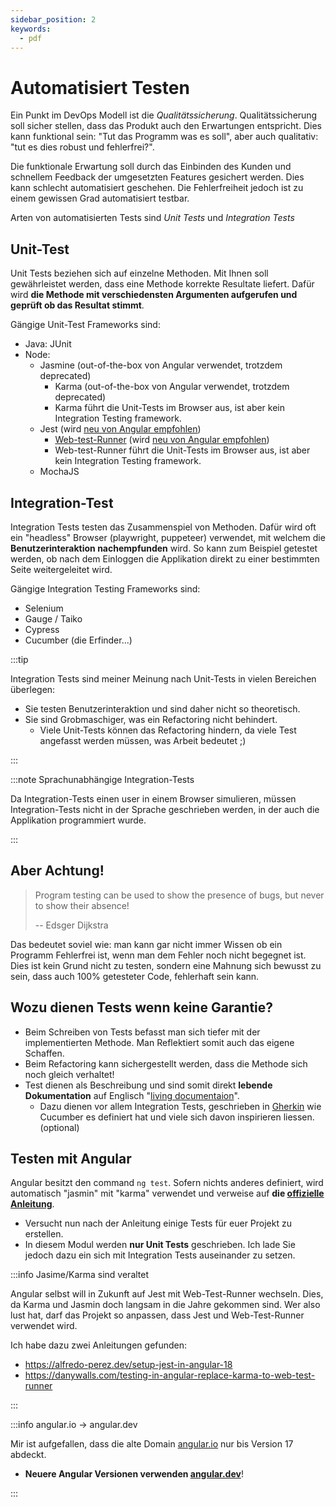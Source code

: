 ```yaml
---
sidebar_position: 2
keywords:
  - pdf
---
```


# Automatisiert Testen

Ein Punkt im DevOps Modell ist die _Qualitätssicherung_. Qualitätssicherung soll
sicher stellen, dass das Produkt auch den Erwartungen entspricht. Dies kann
funktional sein: "Tut das Programm was es soll", aber auch qualitativ: "tut es
dies robust und fehlerfrei?".

Die funktionale Erwartung soll durch das Einbinden des Kunden und schnellem
Feedback der umgesetzten Features gesichert werden. Dies kann schlecht
automatisiert geschehen. Die Fehlerfreiheit jedoch ist zu einem gewissen Grad
automatisiert testbar.

Arten von automatisierten Tests sind *Unit Tests* und *Integration Tests*

## Unit-Test

Unit Tests beziehen sich auf einzelne Methoden. Mit Ihnen soll gewährleistet
werden, dass eine Methode korrekte Resultate liefert. Dafür wird **die Methode mit
verschiedensten Argumenten aufgerufen und geprüft ob das Resultat stimmt**.

Gängige Unit-Test Frameworks sind:

- Java: JUnit
- Node:
  - Jasmine (out-of-the-box von Angular verwendet, trotzdem deprecated)
    - Karma (out-of-the-box von Angular verwendet, trotzdem deprecated)
    - Karma führt die Unit-Tests im Browser aus, ist aber kein Integration
      Testing framework.
  - Jest (wird
    [neu von Angular empfohlen](https://blog.angular.dev/moving-angular-cli-to-jest-and-web-test-runner-ef85ef69ceca))
    - [Web-test-Runner](https://modern-web.dev/docs/test-runner/overview/) (wird
      [neu von Angular empfohlen](https://blog.angular.dev/moving-angular-cli-to-jest-and-web-test-runner-ef85ef69ceca))
    - Web-test-Runner führt die Unit-Tests im Browser aus, ist aber kein
      Integration Testing framework.
  - MochaJS

## Integration-Test

Integration Tests testen das Zusammenspiel von Methoden. Dafür wird oft ein
"headless" Browser (playwright, puppeteer) verwendet, mit welchem die
**Benutzerinteraktion nachempfunden** wird. So kann zum Beispiel getestet
werden, ob nach dem Einloggen die Applikation direkt zu einer bestimmten Seite
weitergeleitet wird.

Gängige Integration Testing Frameworks sind:

- Selenium
- Gauge / Taiko
- Cypress
- Cucumber (die Erfinder...)

:::tip

Integration Tests sind meiner Meinung nach Unit-Tests in vielen Bereichen
überlegen:

- Sie testen Benutzerinteraktion und sind daher nicht so theoretisch.
- Sie sind Grobmaschiger, was ein Refactoring nicht behindert.
  - Viele Unit-Tests können das Refactoring hindern, da viele Test angefasst
    werden müssen, was Arbeit bedeutet ;)

:::

:::note Sprachunabhängige Integration-Tests

Da Integration-Tests einen user in einem Browser simulieren, müssen
Integration-Tests nicht in der Sprache geschrieben werden, in der auch die
Applikation programmiert wurde.

:::

## Aber Achtung!

> Program testing can be used to show the presence of bugs, but never to show
> their absence!
>
> -- Edsger Dijkstra

Das bedeutet soviel wie: man kann gar nicht immer Wissen ob ein Programm
Fehlerfrei ist, wenn man dem Fehler noch nicht begegnet ist. Dies ist kein Grund
nicht zu testen, sondern eine Mahnung sich bewusst zu sein, dass auch 100%
getesteter Code, fehlerhaft sein kann.

## Wozu dienen Tests wenn keine Garantie?

- Beim Schreiben von Tests befasst man sich tiefer mit der implementierten
  Methode. Man Reflektiert somit auch das eigene Schaffen.
- Beim Refactoring kann sichergestellt werden, dass die Methode sich noch gleich
  verhaltet!
- Test dienen als Beschreibung und sind somit direkt **lebende Dokumentation** auf
  Englisch
  "[living documentaion](https://cucumber.io/blog/podcast/living-documentation/)".
  - Dazu dienen vor allem Integration Tests, geschrieben in
    [Gherkin](https://cucumber.io/docs/gherkin/reference/) wie Cucumber es
    definiert hat und viele sich davon inspirieren liessen. (optional)

## Testen mit Angular

Angular besitzt den command `ng test`. Sofern nichts anderes definiert, wird
automatisch "jasmin" mit "karma" verwendet und verweise auf **die
[offizielle Anleitung](https://angular.dev/guide/testing)**.

- Versucht nun nach der Anleitung einige Tests für euer Projekt zu erstellen.
- In diesem Modul werden **nur Unit Tests** geschrieben. Ich lade Sie jedoch dazu
  ein sich mit Integration Tests auseinander zu setzen.

:::info Jasime/Karma sind veraltet

Angular selbst will in Zukunft auf Jest mit Web-Test-Runner wechseln. Dies, da
Karma und Jasmin doch langsam in die Jahre gekommen sind. Wer also lust hat,
darf das Projekt so anpassen, dass Jest und Web-Test-Runner verwendet wird.

Ich habe dazu zwei Anleitungen gefunden:

- https://alfredo-perez.dev/setup-jest-in-angular-18
- https://danywalls.com/testing-in-angular-replace-karma-to-web-test-runner

:::

:::info angular.io -> angular.dev

Mir ist aufgefallen, dass die alte Domain [angular.io](https://angular.io) nur
bis Version 17 abdeckt.

- **Neuere Angular Versionen verwenden [angular.dev](https://angular.dev)**!

:::

